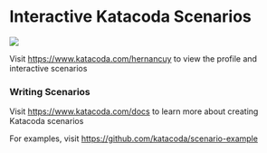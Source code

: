# Interactive Katacoda Scenarios

[![](http://shields.katacoda.com/katacoda/hernancuy/count.svg)](https://www.katacoda.com/hernancuy "Get your profile on Katacoda.com")

Visit https://www.katacoda.com/hernancuy to view the profile and interactive scenarios

### Writing Scenarios
Visit https://www.katacoda.com/docs to learn more about creating Katacoda scenarios

For examples, visit https://github.com/katacoda/scenario-example
